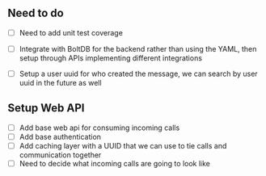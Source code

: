 ## Need to do
- [ ] Need to add unit test coverage
- [ ] Integrate with BoltDB for the backend rather than using the YAML, then setup through APIs implementing different integrations
- [ ] Setup a user uuid for who created the message, we can search by user uuid in the future as well


## Setup Web API
- [ ] Add base web api for consuming incoming calls
- [ ] Add base authentication
- [ ] Add caching layer with a UUID that we can use to tie calls and communication together
- [ ] Need to decide what incoming calls are going to look like